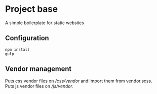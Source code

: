 # Project base

A simple boilerplate for static websites

## Configuration

```console
npm install
gulp
```

## Vendor management

Puts css vendor files on */css/vendor* and import them from vendor.scss.
Puts js vendor files on */js/vendor*.
